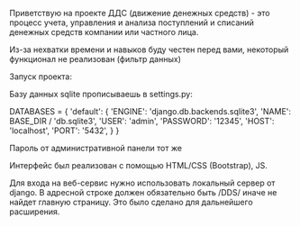 Приветствую на проекте ДДС (движение денежных средств) - это процесс учета, управления и анализа поступлений и списаний денежных средств компании или частного лица.

Из-за нехватки времени и навыков буду честен перед вами, некоторый функционал не реализован (фильтр данных)

Запуск проекта:

Базу данных sqlite прописываешь в settings.py:

DATABASES = {
    'default': {
        'ENGINE': 'django.db.backends.sqlite3',
        'NAME': BASE_DIR / 'db.sqlite3',
        'USER': 'admin',
        'PASSWORD': '12345',
        'HOST': 'localhost',
        'PORT': '5432',
    }
}

Пароль от административной панели тот же

Интерфейс был реализован с помощью HTML/CSS (Bootstrap), JS.

Для входа на веб-сервис нужно использовать локальный сервер от django. В адресной строке должен обязательно быть /DDS/ иначе не найдет главную страницу. Это было сделано для дальнейшего расширения.
